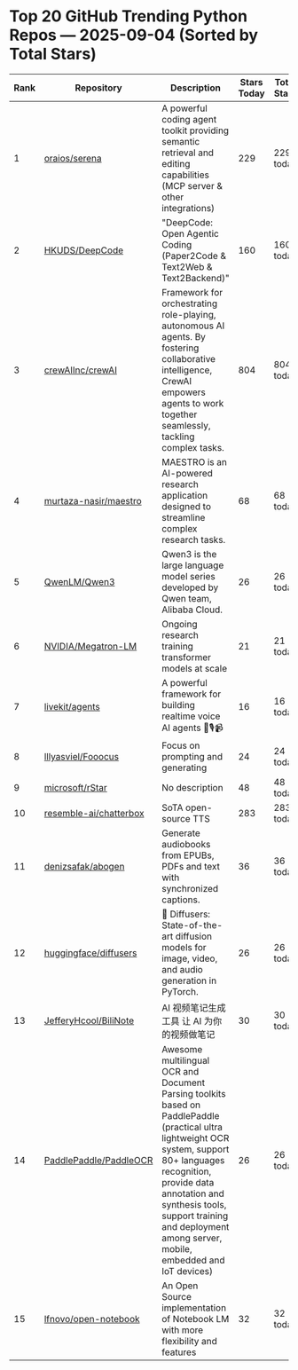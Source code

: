 # Top 20 GitHub Trending Python Repos — 2025-09-04 (Sorted by Total Stars)

| Rank | Repository | Description | Stars Today | Total Stars | Forks | Built by |
|------|------------|-------------|-------------|-------------|-------|----------|
| 1 | [oraios/serena](https://github.com/oraios/serena) | A powerful coding agent toolkit providing semantic retrieval and editing capabilities (MCP server & other integrations) | 229 | 229  today | N/A |  |
| 2 | [HKUDS/DeepCode](https://github.com/HKUDS/DeepCode) | "DeepCode: Open Agentic Coding (Paper2Code & Text2Web & Text2Backend)" | 160 | 160  today | N/A |  |
| 3 | [crewAIInc/crewAI](https://github.com/crewAIInc/crewAI) | Framework for orchestrating role-playing, autonomous AI agents. By fostering collaborative intelligence, CrewAI empowers agents to work together seamlessly, tackling complex tasks. | 804 | 804  today | N/A |  |
| 4 | [murtaza-nasir/maestro](https://github.com/murtaza-nasir/maestro) | MAESTRO is an AI-powered research application designed to streamline complex research tasks. | 68 | 68  today | N/A |  |
| 5 | [QwenLM/Qwen3](https://github.com/QwenLM/Qwen3) | Qwen3 is the large language model series developed by Qwen team, Alibaba Cloud. | 26 | 26  today | N/A |  |
| 6 | [NVIDIA/Megatron-LM](https://github.com/NVIDIA/Megatron-LM) | Ongoing research training transformer models at scale | 21 | 21  today | N/A |  |
| 7 | [livekit/agents](https://github.com/livekit/agents) | A powerful framework for building realtime voice AI agents 🤖🎙️📹 | 16 | 16  today | N/A |  |
| 8 | [lllyasviel/Fooocus](https://github.com/lllyasviel/Fooocus) | Focus on prompting and generating | 24 | 24  today | N/A |  |
| 9 | [microsoft/rStar](https://github.com/microsoft/rStar) | No description | 48 | 48  today | N/A |  |
| 10 | [resemble-ai/chatterbox](https://github.com/resemble-ai/chatterbox) | SoTA open-source TTS | 283 | 283  today | N/A |  |
| 11 | [denizsafak/abogen](https://github.com/denizsafak/abogen) | Generate audiobooks from EPUBs, PDFs and text with synchronized captions. | 36 | 36  today | N/A |  |
| 12 | [huggingface/diffusers](https://github.com/huggingface/diffusers) | 🤗 Diffusers: State-of-the-art diffusion models for image, video, and audio generation in PyTorch. | 26 | 26  today | N/A |  |
| 13 | [JefferyHcool/BiliNote](https://github.com/JefferyHcool/BiliNote) | AI 视频笔记生成工具 让 AI 为你的视频做笔记 | 30 | 30  today | N/A |  |
| 14 | [PaddlePaddle/PaddleOCR](https://github.com/PaddlePaddle/PaddleOCR) | Awesome multilingual OCR and Document Parsing toolkits based on PaddlePaddle (practical ultra lightweight OCR system, support 80+ languages recognition, provide data annotation and synthesis tools, support training and deployment among server, mobile, embedded and IoT devices) | 26 | 26  today | N/A |  |
| 15 | [lfnovo/open-notebook](https://github.com/lfnovo/open-notebook) | An Open Source implementation of Notebook LM with more flexibility and features | 32 | 32  today | N/A |  |
